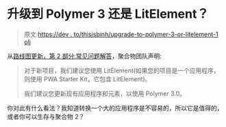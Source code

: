 # 升级到 Polymer 3 还是 LitElement？

> 原文:[https://dev . to/thisisbinh/upgrade-to-polymer-3-or-litelement-1 olj](https://dev.to/thisisbinh/upgrade-to-polymer-3-or-litelement-1olj)

从[路线图更新，第 2 部分:常见问题解答](https://www.polymer-project.org/blog/2018-05-02-roadmap-faq)，聚合物团队声明:

> 对于新项目，我们建议您使用 LitElement(如果您的项目是一个应用程序，则使用 PWA Starter Kit，它包含 LitElement)。
> 
> 我们建议您更新现有应用程序和元素，以使用 Polymer 3.0。

你对此有什么看法？我知道转换一个大的应用程序是不容易的，所以它是值得的，或者你可以生存与聚合物 2？